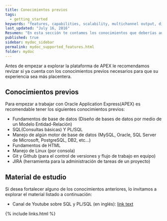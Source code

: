 ```yaml
---
title: Conocimientos previos
tags:
  - getting_started
keywords: "features, capabilities, scalability, multichannel output, dita, hats, comparison, benefits"
last_updated: "July 16, 2016"
Resumen: "En esta sección te contamos los conocimientos que deberías adquirir antes de empezar a trabajar con APEX "
published: true
sidebar: mydoc_sidebar
permalink: mydoc_supported_features.html
folder: mydoc
---
```


Antes de empezar a explorar la plataforma de APEX le recomendamos revizar si ya cuenta con los conocimientos previos necesarios para que su experiencia sea más placentera. 

## Conocimientos previos
Para empezar a trabajar con Oracle Application Express(APEX) es recomendable tener los siguientes conocimientos previos:

* Fundamentos de base de datos (Diseño de bases de datos por medio de un Modelo Entidad-Relación)
* SQL(Consultas básicas) Y PL/SQL
* Manejo de algún motor de base de datos (MySQL, Oracle, SQL Server de Microsoft, PostgreSQL, DB2, etc...)
* Fundamentos de HTML 
* Manejo de Linux (por consola)
* Git y Github (para el control de versiones y flujo de trabajo en equipo)
* JIRA (herramienta para la administración de tareas de un proyecto)


## Material de estudio

Si desea fortalecer alguno de los conocimientos anteriores, lo invitamos a explorar el material listado a continuación:

*  Canal de Youtube sobre SQL y PL/SQL (en inglés):  <a href="https://www.youtube.com/user/TheCodeMakers/playlists">link text</a>



{% include links.html %}
